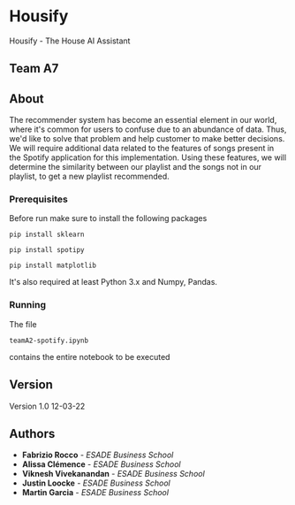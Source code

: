 # Housify
Housify - The House AI Assistant

## Team A7

## About
The recommender system has become an essential element in our world, where it's common for users to confuse due to an abundance of data. Thus, we'd like to solve that problem and help customer to make better decisions.
We will require additional data related to the features of songs present in the Spotify application for this implementation. Using these features, we will determine the similarity between our playlist and the songs not in our playlist, to get a new playlist recommended.

### Prerequisites

Before run make sure to install the following packages

```
pip install sklearn
```
```
pip install spotipy
```
```
pip install matplotlib
```
It's also required at least Python 3.x and Numpy, Pandas.

### Running 

The file 

```
teamA2-spotify.ipynb
```

contains the entire notebook to be executed



## Version

Version 1.0 12-03-22

## Authors

* **Fabrizio Rocco** - *ESADE Business School*
* **Alissa Clémence** - *ESADE Business School*
* **Viknesh Vivekanandan** - *ESADE Business School*
* **Justin Loocke** - *ESADE Business School*
* **Martin Garcia** - *ESADE Business School*
